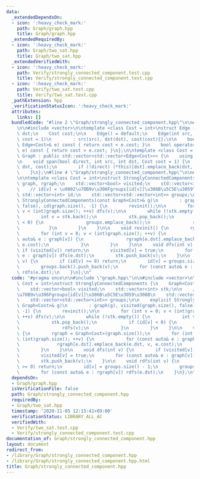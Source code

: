 ```yaml
---
data:
  _extendedDependsOn:
  - icon: ':heavy_check_mark:'
    path: Graph/graph.hpp
    title: Graph/graph.hpp
  _extendedRequiredBy:
  - icon: ':heavy_check_mark:'
    path: Graph/two_sat.hpp
    title: Graph/two_sat.hpp
  _extendedVerifiedWith:
  - icon: ':heavy_check_mark:'
    path: Verify/strongly_connected_component.test.cpp
    title: Verify/strongly_connected_component.test.cpp
  - icon: ':heavy_check_mark:'
    path: Verify/two_sat.test.cpp
    title: Verify/two_sat.test.cpp
  _pathExtension: hpp
  _verificationStatusIcon: ':heavy_check_mark:'
  attributes:
    links: []
  bundledCode: "#line 2 \"Graph/strongly_connected_component.hpp\"\n\n#line 2 \"Graph/graph.hpp\"\
    \n\n#include <vector>\n\ntemplate <class Cost = int>\nstruct Edge {\n    int src,\
    \ dst;\n    Cost cost;\n\n    Edge() = default;\n    Edge(int src, int dst, Cost\
    \ cost = 1)\n        : src(src), dst(dst), cost(cost){};\n\n    bool operator<(const\
    \ Edge<Cost>& e) const { return cost < e.cost; }\n    bool operator>(const Edge<Cost>&\
    \ e) const { return cost > e.cost; }\n};\n\ntemplate <class Cost = int>\nstruct\
    \ Graph : public std::vector<std::vector<Edge<Cost>>> {\n    using std::vector<std::vector<Edge<Cost>>>::vector;\n\
    \n    void span(bool direct, int src, int dst, Cost cost = 1) {\n        (*this)[src].emplace_back(src,\
    \ dst, cost);\n        if (!direct) (*this)[dst].emplace_back(dst, src, cost);\n\
    \    }\n};\n#line 4 \"Graph/strongly_connected_component.hpp\"\n\n#line 6 \"Graph/strongly_connected_component.hpp\"\
    \n\ntemplate <class Cost = int>\nstruct StronglyConnectedComponents {\n    Graph<Cost>\
    \ graph, rgraph;\n    std::vector<bool> visited;\n    std::vector<int> stk;\n\n\
    \    // id[v] = \u9802\u70B9v\u306Fgroups[id[v]]\u306B\u5C5E\u3059\u308B\n   \
    \ std::vector<int> id;\n    std::vector<std::vector<int>> groups;\n\n    explicit\
    \ StronglyConnectedComponents(const Graph<Cost>& g)\n        : graph(g), visited(graph.size(),\
    \ false), id(graph.size(), -1) {\n        revinit();\n\n        for (int v = 0;\
    \ v < (int)graph.size(); ++v) dfs(v);\n\n        while (!stk.empty()) {\n    \
    \        int v = stk.back();\n            stk.pop_back();\n            if (id[v]\
    \ < 0) {\n                groups.emplace_back();\n                rdfs(v);\n \
    \           }\n        }\n    }\n\n    void revinit() {\n        rgraph = Graph<Cost>(graph.size());\n\
    \        for (int v = 0; v < (int)graph.size(); ++v) {\n            for (const\
    \ auto& e : graph[v]) {\n                rgraph[e.dst].emplace_back(e.dst, v,\
    \ e.cost);\n            }\n        }\n    }\n\n    void dfs(int v) {\n       \
    \ if (visited[v]) return;\n        visited[v] = true;\n        for (const auto&\
    \ e : graph[v]) dfs(e.dst);\n        stk.push_back(v);\n    }\n\n    void rdfs(int\
    \ v) {\n        if (id[v] >= 0) return;\n        id[v] = groups.size() - 1;\n\
    \        groups.back().push_back(v);\n        for (const auto& e : rgraph[v])\
    \ rdfs(e.dst);\n    }\n};\n"
  code: "#pragma once\n\n#include \"graph.hpp\"\n\n#include <vector>\n\ntemplate <class\
    \ Cost = int>\nstruct StronglyConnectedComponents {\n    Graph<Cost> graph, rgraph;\n\
    \    std::vector<bool> visited;\n    std::vector<int> stk;\n\n    // id[v] = \u9802\
    \u70B9v\u306Fgroups[id[v]]\u306B\u5C5E\u3059\u308B\n    std::vector<int> id;\n\
    \    std::vector<std::vector<int>> groups;\n\n    explicit StronglyConnectedComponents(const\
    \ Graph<Cost>& g)\n        : graph(g), visited(graph.size(), false), id(graph.size(),\
    \ -1) {\n        revinit();\n\n        for (int v = 0; v < (int)graph.size();\
    \ ++v) dfs(v);\n\n        while (!stk.empty()) {\n            int v = stk.back();\n\
    \            stk.pop_back();\n            if (id[v] < 0) {\n                groups.emplace_back();\n\
    \                rdfs(v);\n            }\n        }\n    }\n\n    void revinit()\
    \ {\n        rgraph = Graph<Cost>(graph.size());\n        for (int v = 0; v <\
    \ (int)graph.size(); ++v) {\n            for (const auto& e : graph[v]) {\n  \
    \              rgraph[e.dst].emplace_back(e.dst, v, e.cost);\n            }\n\
    \        }\n    }\n\n    void dfs(int v) {\n        if (visited[v]) return;\n\
    \        visited[v] = true;\n        for (const auto& e : graph[v]) dfs(e.dst);\n\
    \        stk.push_back(v);\n    }\n\n    void rdfs(int v) {\n        if (id[v]\
    \ >= 0) return;\n        id[v] = groups.size() - 1;\n        groups.back().push_back(v);\n\
    \        for (const auto& e : rgraph[v]) rdfs(e.dst);\n    }\n};\n"
  dependsOn:
  - Graph/graph.hpp
  isVerificationFile: false
  path: Graph/strongly_connected_component.hpp
  requiredBy:
  - Graph/two_sat.hpp
  timestamp: '2020-11-05 12:15:41+09:00'
  verificationStatus: LIBRARY_ALL_AC
  verifiedWith:
  - Verify/two_sat.test.cpp
  - Verify/strongly_connected_component.test.cpp
documentation_of: Graph/strongly_connected_component.hpp
layout: document
redirect_from:
- /library/Graph/strongly_connected_component.hpp
- /library/Graph/strongly_connected_component.hpp.html
title: Graph/strongly_connected_component.hpp
---
```

